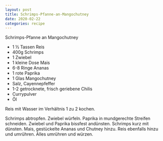 ```yaml
---
layout: post
title: Schrimps-Pfanne-an-Mangochutney
date: 2020-02-22
categories: recipe
---
```

﻿Schrimps-Pfanne an Mangochutney

- 1 ½  Tassen Reis
- 400g Schrimps
- 1 Zwiebel
- 1 kleine Dose Mais
- 6-8 Ringe Ananas
- 1 rote Paprika
- 1 Glas Mangochutney
- Salz, Cayennepfeffer
- 1-2 getrocknete, frisch geriebene Chilis
- Currypulver
- Öl

Reis mit Wasser im Verhältnis 1 zu 2 kochen.

Schrimps abtropfen.
Zwiebel würfeln.
Paprika in mundgerechte Streifen schneiden.
Zwiebel und Paprika bissfest andünsten.
Schrimps kurz mit dünsten.
Mais, gestückelte Ananas und Chutney hinzu.
Reis ebenfalls hinzu und umrühren.
Alles umrühren und würzen.